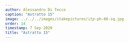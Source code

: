 ```yaml
---
author: Alessandro Di Tecco
caption: "Astratto 15"
image: ../../../images/itakepictures/itp-ph-06-sq.jpg
order: 14
timestamp: 7 Sep 2020
title: "Astratto 15"
---
```

